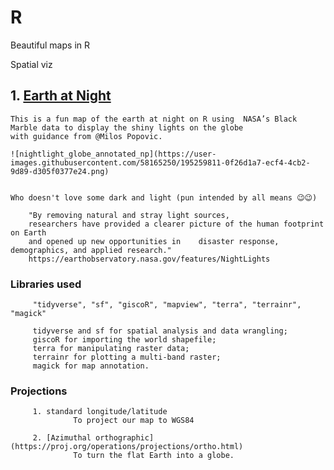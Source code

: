 # R

  Beautiful maps in R
  
  Spatial viz



## 1. [Earth at Night](https://github.com/NdutaCharity/R/blob/main/Raster-on-globe.R)

    This is a fun map of the earth at night on R using  NASA’s Black Marble data to display the shiny lights on the globe
    with guidance from @Milos Popovic.
    
    ![nightlight_globe_annotated_np](https://user-images.githubusercontent.com/58165250/195259811-0f26d1a7-ecf4-4cb2-9d89-d305f0377e24.png)

    
    Who doesn't love some dark and light (pun intended by all means 😉😉)
    
        "By removing natural and stray light sources,
        researchers have provided a clearer picture of the human footprint on Earth 
        and opened up new opportunities in    disaster response, demographics, and applied research." 
        https://earthobservatory.nasa.gov/features/NightLights
    
   ### Libraries used
         "tidyverse", "sf", "giscoR", "mapview", "terra", "terrainr", "magick"
         
         tidyverse and sf for spatial analysis and data wrangling; 
         giscoR for importing the world shapefile; 
         terra for manipulating raster data; 
         terrainr for plotting a multi-band raster; 
         magick for map annotation.
   ### Projections
         1. standard longitude/latitude
                  To project our map to WGS84
                  
         2. [Azimuthal orthographic](https://proj.org/operations/projections/ortho.html)
                  To turn the flat Earth into a globe.
         
